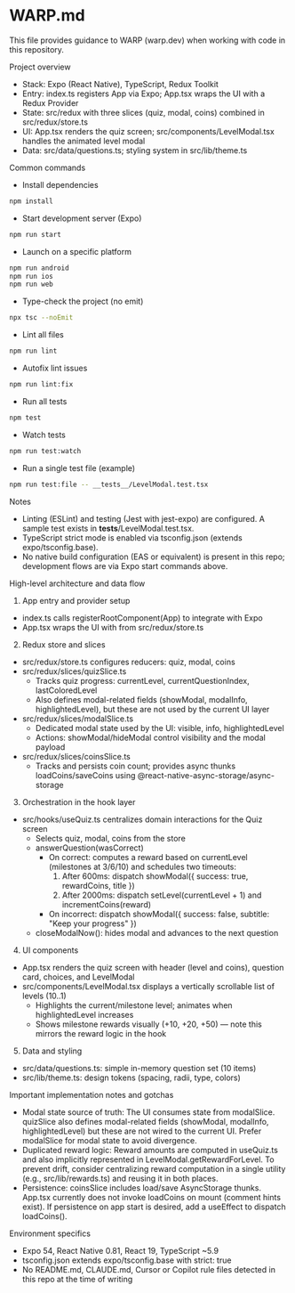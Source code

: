 # WARP.md

This file provides guidance to WARP (warp.dev) when working with code in this repository.

Project overview
- Stack: Expo (React Native), TypeScript, Redux Toolkit
- Entry: index.ts registers App via Expo; App.tsx wraps the UI with a Redux Provider
- State: src/redux with three slices (quiz, modal, coins) combined in src/redux/store.ts
- UI: App.tsx renders the quiz screen; src/components/LevelModal.tsx handles the animated level modal
- Data: src/data/questions.ts; styling system in src/lib/theme.ts

Common commands
- Install dependencies
```bash
npm install
```

- Start development server (Expo)
```bash
npm run start
```

- Launch on a specific platform
```bash
npm run android
npm run ios
npm run web
```

- Type-check the project (no emit)
```bash
npx tsc --noEmit
```

- Lint all files
```bash
npm run lint
```

- Autofix lint issues
```bash
npm run lint:fix
```

- Run all tests
```bash
npm test
```

- Watch tests
```bash
npm run test:watch
```

- Run a single test file (example)
```bash
npm run test:file -- __tests__/LevelModal.test.tsx
```

Notes
- Linting (ESLint) and testing (Jest with jest-expo) are configured. A sample test exists in __tests__/LevelModal.test.tsx.
- TypeScript strict mode is enabled via tsconfig.json (extends expo/tsconfig.base).
- No native build configuration (EAS or equivalent) is present in this repo; development flows are via Expo start commands above.

High-level architecture and data flow
1) App entry and provider setup
- index.ts calls registerRootComponent(App) to integrate with Expo
- App.tsx wraps the UI with <Provider store={store}> from src/redux/store.ts

2) Redux store and slices
- src/redux/store.ts configures reducers: quiz, modal, coins
- src/redux/slices/quizSlice.ts
  - Tracks quiz progress: currentLevel, currentQuestionIndex, lastColoredLevel
  - Also defines modal-related fields (showModal, modalInfo, highlightedLevel), but these are not used by the current UI layer
- src/redux/slices/modalSlice.ts
  - Dedicated modal state used by the UI: visible, info, highlightedLevel
  - Actions: showModal/hideModal control visibility and the modal payload
- src/redux/slices/coinsSlice.ts
  - Tracks and persists coin count; provides async thunks loadCoins/saveCoins using @react-native-async-storage/async-storage

3) Orchestration in the hook layer
- src/hooks/useQuiz.ts centralizes domain interactions for the Quiz screen
  - Selects quiz, modal, coins from the store
  - answerQuestion(wasCorrect)
    - On correct: computes a reward based on currentLevel (milestones at 3/6/10) and schedules two timeouts:
      1) After 600ms: dispatch showModal({ success: true, rewardCoins, title })
      2) After 2000ms: dispatch setLevel(currentLevel + 1) and incrementCoins(reward)
    - On incorrect: dispatch showModal({ success: false, subtitle: "Keep your progress" })
  - closeModalNow(): hides modal and advances to the next question

4) UI components
- App.tsx renders the quiz screen with header (level and coins), question card, choices, and LevelModal
- src/components/LevelModal.tsx displays a vertically scrollable list of levels (10..1)
  - Highlights the current/milestone level; animates when highlightedLevel increases
  - Shows milestone rewards visually (+10, +20, +50) — note this mirrors the reward logic in the hook

5) Data and styling
- src/data/questions.ts: simple in-memory question set (10 items)
- src/lib/theme.ts: design tokens (spacing, radii, type, colors)

Important implementation notes and gotchas
- Modal state source of truth: The UI consumes state from modalSlice. quizSlice also defines modal-related fields (showModal, modalInfo, highlightedLevel) but these are not wired to the current UI. Prefer modalSlice for modal state to avoid divergence.
- Duplicated reward logic: Reward amounts are computed in useQuiz.ts and also implicitly represented in LevelModal.getRewardForLevel. To prevent drift, consider centralizing reward computation in a single utility (e.g., src/lib/rewards.ts) and reusing it in both places.
- Persistence: coinsSlice includes load/save AsyncStorage thunks. App.tsx currently does not invoke loadCoins on mount (comment hints exist). If persistence on app start is desired, add a useEffect to dispatch loadCoins().

Environment specifics
- Expo 54, React Native 0.81, React 19, TypeScript ~5.9
- tsconfig.json extends expo/tsconfig.base with strict: true
- No README.md, CLAUDE.md, Cursor or Copilot rule files detected in this repo at the time of writing
